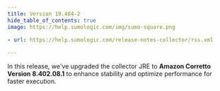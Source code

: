 ```yaml
---
title: Version 19.484-2
hide_table_of_contents: true
image: https://help.sumologic.com/img/sumo-square.png

- url: https://help.sumologic.com/release-notes-collector/rss.xml
  
---
```


In this release, we've upgraded the collector JRE to **Amazon Corretto Version 8.402.08.1** to enhance stability and optimize performance for faster execution.
